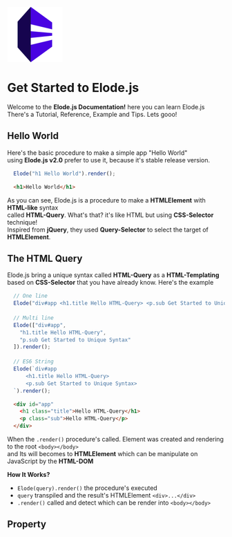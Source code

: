 <img src="https://github.com/equneko/elode/blob/main/res/images/logo.png?raw=true" width="128"></img>
# Get Started to Elode.js
Welcome to the **Elode.js Documentation!** here you can learn Elode.js <br>
There's a Tutorial, Reference, Example and Tips. Lets gooo!

## Hello World
Here's the basic procedure to make a simple app "Hello World" <br>
using **Elode.js v2.0** prefer to use it, because it's stable release version.
```javascript
  Elode("h1 Hello World").render();
```
```html
  <h1>Hello World</h1>
```
As you can see, Elode.js is a procedure to make a **HTMLElement** with **HTML-like** syntax <br>
called **HTML-Query**. What's that? it's like HTML but using **CSS-Selector** technique! <br>
Inspired from **jQuery**, they used **Query-Selector** to select the target of **HTMLElement**. <br>

## The HTML Query
Elode.js bring a unique syntax called **HTML-Query** as a **HTML-Templating** <br>
based on **CSS-Selector** that you have already know. Here's the example
```javascript
  // One line
  Elode("div#app <h1.title Hello HTML-Query> <p.sub Get Started to Unique Syntax>").render();

  // Multi line
  Elode(["div#app",
    "h1.title Hello HTML-Query",
    "p.sub Get Started to Unique Syntax"
  ]).render();

  // ES6 String
  Elode(`div#app
      <h1.title Hello HTML-Query>
      <p.sub Get Started to Unique Syntax>
  `).render();
```
```html
  <div id="app"
    <h1 class="title">Hello HTML-Query</h1>
    <p class="sub">Hello HTML-Query</p>
  </div>
```
When the `.render()` procedure's called. Element was created and rendering to the root `<body></body>` <br>
and Its will becomes to **HTMLElement** which can be manipulate on JavaScript by the **HTML-DOM** <br>

**How It Works?**
- `Elode(query).render()` the procedure's executed
- `query` transpiled and the result's HTMLElement `<div>...</div>`
- `.render()` called and detect which can be render into `<body></body>`

## Property

